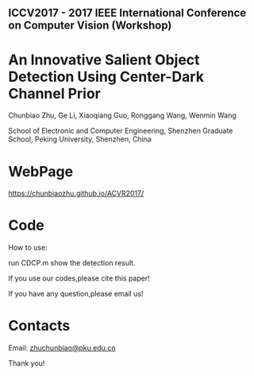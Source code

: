 
## ICCV2017 - 2017 IEEE International Conference on Computer Vision (Workshop)

An Innovative Salient Object Detection Using Center-Dark Channel Prior
 ======================================================================

Chunbiao Zhu, Ge Li, Xiaoqiang Guo, Ronggang Wang, Wenmin Wang

School of Electronic and Computer Engineering, Shenzhen Graduate School, Peking University, Shenzhen, China 


WebPage
 ======================================================================
https://chunbiaozhu.github.io/ACVR2017/

Code
 ======================================================================
How to use:

run CDCP.m show the detection result.


If you use our codes,please cite this paper!

If you have any question,please email us!

Contacts
================
Email: zhuchunbiao@pku.edu.cn

Thank you! 
